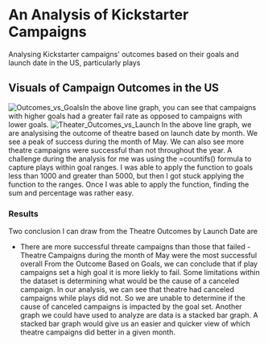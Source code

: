 # An Analysis of Kickstarter Campaigns
Analysing Kickstarter campaigns' outcomes based on their goals and launch date in the US, particularly plays
## Visuals of Campaign Outcomes in the US
![Outcomes_vs_Goals](https://user-images.githubusercontent.com/113739316/195683736-bfcccb13-bbdd-4a4b-a109-8c786e72aa3c.png)In the above line graph, you can see that campaigns with higher goals had a greater fail rate as opposed to campaigns with lower goals. 
![Theater_Outcomes_vs_Launch](https://user-images.githubusercontent.com/113739316/195685531-2438837a-43b9-49fe-ba8f-d76ec4cd9163.png) In the above line graph, we are analysising the outcome of theatre based on launch date by month. We see a peak of success during the month of May. We can also see more theatre campaigns were successful than not throughout the year.
A challenge during the analysis for me was using the =countifs() formula to capture plays within goal ranges. I was able to apply the function to goals less than 1000 and greater than 5000, but then I got stuck applying the function to the ranges. Once I was able to apply the function, finding the sum and percentage was rather easy.
### Results
Two conclusion I can draw from the Theatre Outcomes by Launch Date are
- There are more successful threate campaigns than those that failed
-Theatre Campaigns during the month of May were the most successful overall
From the Outcome Based on Goals, we can conclude that if play campaigns set a high goal it is more liekly to fail.
Some limitations within the dataset is determining what would be the cause of a canceled campaign. In our analysis, we can see that theatre had canceled campaigns while plays did not. So we are unable to determine if the cause of canceled campaigns is impacted by the goal set. 
Another graph we could have used to analyze are data is a stacked bar graph. A stacked bar graph would give us an easier and quicker view of which theatre campaigns did better in a given month. 

